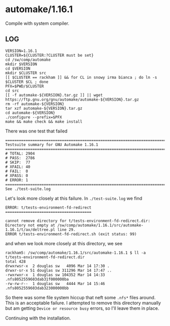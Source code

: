 automake/1.16.1
===============

Compile with system compiler.

LOG
---

    VERSION=1.16.1
    CLUSTER=${CLUSTER:?CLUSTER must be set}
    cd /sw/comp/automake
    mkdir $VERSION
    cd $VERSION
    mkdir $CLUSTER src
    [[ $CLUSTER == rackham ]] && for CL in snowy irma bianca ; do ln -s $CLUSTER $CL ; done
    PFX=$PWD/$CLUSTER
    cd src
    [[ -f automake-${VERSION}.tar.gz ]] || wget https://ftp.gnu.org/gnu/automake/automake-${VERSION}.tar.gz
    rm -rf automake-${VERSION}
    tar xzf automake-${VERSION}.tar.gz 
    cd automake-${VERSION}
    ./configure --prefix=$PFX
    make && make check && make install

There was one test that failed

    ============================================================================
    Testsuite summary for GNU Automake 1.16.1
    ============================================================================
    # TOTAL: 2904
    # PASS:  2786
    # SKIP:  77
    # XFAIL: 40
    # FAIL:  0
    # XPASS: 0
    # ERROR: 1
    ============================================================================
    See ./test-suite.log

Let's look more closely at this failure.  In `./test-suite.log` we find

    ERROR: t/tests-environment-fd-redirect
    ======================================

    cannot remove directory for t/tests-environment-fd-redirect.dir: Directory not empty at /sw/comp/automake/1.16.1/src/automake-1.16.1/t/ax/deltree.pl line 29.
    ERROR t/tests-environment-fd-redirect.sh (exit status: 99)

and when we look more closely at this directory, we see

    rackham5: /sw/comp/automake/1.16.1/src/automake-1.16.1 $ ll -a t/tests-environment-fd-redirect.dir
    total 428
    drwxrwsr-x  2 douglas sw   4096 Mar 14 17:30 .
    drwxr-sr-x 51 douglas sw 311296 Mar 14 17:47 ..
    -rwxrwxr-x  1 douglas sw 104352 Mar 14 14:33 .nfs8052559603dab31f000000ba
    -rw-rw-r--  1 douglas sw   4444 Mar 14 15:46 .nfs8052559603dab323000000bb

So there was some file system hiccup that neft some `.nfs*` files around.  This
is an acceptable failure.  I attempted to remove this directory manually but am
getting `Device or resource busy` errors, so I'll leave them in place.

Continuing with the installation.

